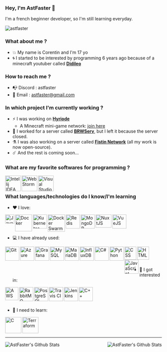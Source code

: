 ### Hey, I'm AstFaster 👋

I'm a french beginner developer, so I'm still learning everyday.

<p align="left"> <img src="https://komarev.com/ghpvc/?username=astfaster&label=Profile%20views&color=0e75b6&style=flat" alt="astfaster" /> </p>

### What about me ?

- :boom: My name is Corentin and I'm 17 yo
- :cyclone: I started to be interested by programming 6 years ago because of a minecraft youtuber called [**Didileo**](https://www.youtube.com/channel/UCGRea3qWHKBt32MKB2wCHhw)
  
### How to reach me ?

- :mailbox_with_no_mail: Discord : astfaster
- :postbox: Email : astfaster@gmail.com

### In which project I'm currently working ?

- :zap: I was working on [**Hyriode**](https://github.com/Hyriode)
   - A Minecraft mini-game network: [join here](https://discord.hyriode.fr)
- :rocket: I worked for a server called [**BRWServ**](https://brwserv.net), but I left it because the server closed.
- :alembic: I was also working on a server called [**Fistin Network**](https://discord.gg/dBu7NAH944) (all my work is now open-source).
- :comet: And the rest is coming soon...

### What are my favorite softwares for programming ?

<img align="left" alt="Intellij IDEA " width="50px" src="https://resources.jetbrains.com/storage/products/intellij-idea/img/meta/intellij-idea_logo_300x300.png" />
<img align="left" alt="WebStorm " width="50px" src="https://upload.wikimedia.org/wikipedia/commons/thumb/7/71/WebStorm_Icon.png/1024px-WebStorm_Icon.png" />
<img align="left" alt="Visual Studio Code " width="50px" src="https://upload.wikimedia.org/wikipedia/commons/9/9a/Visual_Studio_Code_1.35_icon.svg" />
<br />
<br />

### What languages/technologies do I know/I'm learning

- :heart: I love:
<img align="left" alt="Java " width="29,6px" src="https://upload.wikimedia.org/wikipedia/fr/2/2e/Java_Logo.svg" />
<img align="left" alt="Docker " width="54,6px" src="https://www.docker.com/wp-content/uploads/2022/03/vertical-logo-monochromatic.png" />
<img align="left" alt="Kubernetes" width="45,6px" src="https://humancoders-formations.s3.amazonaws.com/uploads/course/logo/1401/formation-kubernetes-avance.png" />
<img align="left" alt="Docker Swarm" width="55,6px" src="https://user-images.githubusercontent.com/71207411/201512606-b4380894-bdfb-4165-a526-321855e40c2c.png" />
<img align="left" alt="Redis " width="45,6px" src="https://cdn.icon-icons.com/icons2/2415/PNG/512/redis_original_logo_icon_146368.png" />
<img align="left" alt="MongoDB " width="45,6px" height="45,6px" src="https://img.icons8.com/color/480/mongodb.png" />
<img align="left" alt="NuxtJS " width="51,6px" height="42,6px" src="https://upload.wikimedia.org/wikipedia/commons/thumb/a/ae/Nuxt_logo.svg/2560px-Nuxt_logo.svg.png" />
<img align="left" alt="VueJS " width="45,6px" height="45,6px" src="https://upload.wikimedia.org/wikipedia/commons/thumb/9/95/Vue.js_Logo_2.svg/1184px-Vue.js_Logo_2.svg.png" />
<br />
<br />
<br />

- :computer: I have already used:
<img align="left" alt="Git " width="45,6px" src="https://upload.wikimedia.org/wikipedia/commons/thumb/3/3f/Git_icon.svg/2048px-Git_icon.svg.png" />
<img align="left" alt="Azure " width="45,6px" src="https://upload.wikimedia.org/wikipedia/fr/b/b6/Microsoft-Azure.png" />
<img align="left" alt="Grafana " width="45,6px" src="https://upload.wikimedia.org/wikipedia/commons/thumb/3/3b/Grafana_icon.svg/1969px-Grafana_icon.svg.png" />
<img align="left" alt="MySQL " width="45,6px" src="http://pngimg.com/uploads/mysql/mysql_PNG23.png" />
<img align="left" alt="MariaDB " width="45,6px" src="https://mariadb.com/wp-content/uploads/2019/11/mariadb-logo-vert_blue-transparent.png" />
<img align="left" alt="InfluxDB " width="45,6px" src="https://assets.zabbix.com/img/brands/influxdb.svg" />
<img align="left" alt="C# " width="45,6px" src="https://seeklogo.com/images/C/c-sharp-c-logo-02F17714BA-seeklogo.com.png" />
<img align="left" alt="Python " width="45,6px" src="https://upload.wikimedia.org/wikipedia/commons/thumb/c/c3/Python-logo-notext.svg/110px-Python-logo-notext.svg.png" />
<img align="left" alt="CSS " width="38,6px" height="42,2px" src="https://upload.wikimedia.org/wikipedia/commons/d/d5/CSS3_logo_and_wordmark.svg" />
<img align="left" alt="HTML " width="38,6px" height="42,2px" src="https://upload.wikimedia.org/wikipedia/commons/6/61/HTML5_logo_and_wordmark.svg" />
<img align="left" alt="JavaScript " width="45,6px" src="https://upload.wikimedia.org/wikipedia/commons/9/99/Unofficial_JavaScript_logo_2.svg" />
<br />
<br />
<br />

- :dart: I got interested in:
<img align="left" alt="AWS " width="auto" height="42,2px" src="https://www.sophos.com/sites/default/files/2022-02/aws-logo-white-orange.png" />
<img align="left" alt="RabbitMQ " width="45,6px" src="https://cdn.freebiesupply.com/logos/large/2x/rabbitmq-logo-png-transparent.png" />
<img align="left" alt="PostgreSQL " width="45,6px" src="https://upload.wikimedia.org/wikipedia/commons/thumb/2/29/Postgresql_elephant.svg/1200px-Postgresql_elephant.svg.png" />
<img align="left" alt="Travis CI " width="45,6px" src="https://cdn.freebiesupply.com/logos/large/2x/travis-ci-logo-png-transparent.png" />
<img align="left" alt="Jenkins " width="45,6px" src="https://upload.wikimedia.org/wikipedia/commons/thumb/e/e9/Jenkins_logo.svg/1200px-Jenkins_logo.svg.png" />
<img align="left" alt="C++ " width="45,6px" src="https://upload.wikimedia.org/wikipedia/commons/1/18/ISO_C%2B%2B_Logo.svg" />
<br />
<br />
<br />

- :hammer: I need to learn:
<img align="left" alt="C " width="52,6px" src="https://cms-informatic.com/wp-content/uploads/2020/01/logo-langage-C-300x300.png" />
<img align="left" alt="Terraform " width="52,6px" src="https://user-images.githubusercontent.com/71207411/201512576-df0b8415-53df-4102-9c34-c59a0781e6b5.png" />
<br />
<br />
<br />

---

<img align="left" alt="AstFaster's Github Stats" src="https://github-readme-stats.vercel.app/api/top-langs/?username=astfaster&show_icons=true&hide_border=true&theme=radical" />
<img align="right" alt="AstFaster's Github Stats" src="https://github-readme-stats.vercel.app/api?username=astfaster&show_icons=true&hide_border=true&theme=radical" />

